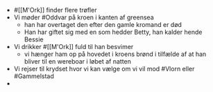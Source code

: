 - #[[M'Ork]] finder flere trøfler
- Vi møder #Oddvar på kroen i kanten af greensea
	- han har overtaget den efter den gamle kromand er død
	- Han har giftet sig med en som hedder Betty, han kalder hende Bessie
- Vi drikker #[[M'Ork]] fuld til han besvimer
	- vi hænger ham op på hovedet i kroens brønd i tilfælde af at han bliver til en wereboar i løbet af natten
- Vi rejser til krydset hvor vi kan vælge om vi vil mod #Vlorn eller #Gammelstad
-